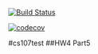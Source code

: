 [![Build Status](https://travis-ci.com/Golo10/cs107test.svg?branch=main)](https://travis-ci.com/Golo10/cs107test)

[![codecov](https://codecov.io/gh/Golo10/cs107test/branch/main/graph/badge.svg?token=C2DTYCKH1B)](undefined)

#cs107test
##HW4 Part5
